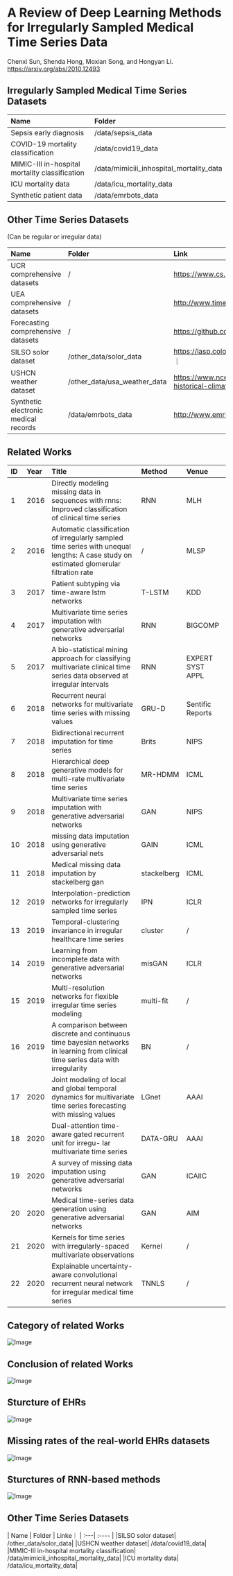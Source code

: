 # A Review of Deep Learning Methods for Irregularly Sampled Medical Time Series Data

Chenxi Sun, Shenda Hong, Moxian Song, and Hongyan Li. 
https://arxiv.org/abs/2010.12493

## Irregularly Sampled Medical Time Series Datasets
| Name  | Folder  | 
| :---| :---- | 
|Sepsis early diagnosis| /data/sepsis_data|
|COVID-19 mortality classification| /data/covid19_data|
|MIMIC-III in-hospital mortality classification| /data/mimiciii_inhospital_mortality_data|
|ICU mortality data| /data/icu_mortality_data|
|Synthetic patient data| /data/emrbots_data|


## Other Time Series Datasets
(Can be regular or irregular data)

| Name  | Folder  | Link
| :---| :---- | :---- |
|UCR comprehensive datasets| / | https://www.cs.ucr.edu/~eamonn/time_series_data_2018 | 
|UEA comprehensive datasets| / | http://www.timeseriesclassification.com/index.php | 
|Forecasting comprehensive datasets| / | https://github.com/thuml/Time-Series-Library | 
|SILSO solor dataset| /other_data/solor_data | https://lasp.colorado.edu/lisird/data/international_sunspot_number ｜
|USHCN weather dataset| /other_data/usa_weather_data | https://www.ncei.noaa.gov/products/land-based-station/us-historical-climatology-network | 
|Synthetic electronic medical records| /data/emrbots_data| http://www.emrbots.org   | 




## Related Works

| ID  | Year  | Title                                                                                                                    | Method   | Venue            |
| :---| :---- | :-----------------------------------------------------------------------------------------------------------------       | :--------- | :--------------- |
| 1   | 2016  | Directly modeling missing data in sequences with rnns: Improved classification of clinical time series                   | RNN        | MLH              |
| 2   | 2016  | Automatic classification of irregularly sampled time series with unequal lengths: A case study on estimated glomerular filtration rate| /        | MLSP             |
| 3   | 2017  | Patient subtyping via time-aware lstm networks                                                                           | T-LSTM     | KDD              |
| 4   | 2017  | Multivariate time series imputation with generative adversarial networks                                                 | RNN        | BIGCOMP          |
| 5   | 2017  | A bio-statistical mining approach for classifying multivariate clinical time series data observed at irregular intervals | RNN        | EXPERT SYST APPL          |
| 6   | 2018  | Recurrent neural networks for multivariate time series with missing values                                               | GRU-D      | Sentific Reports |
| 7   | 2018  | Bidirectional recurrent imputation for time series                                                                       | Brits      | NIPS             |
| 8   | 2018  | Hierarchical deep generative models for multi-rate multivariate time series                                              | MR-HDMM    | ICML             |
| 9   | 2018  | Multivariate time series imputation with generative adversarial networks                                                 | GAN        | NIPS             |
| 10  | 2018  | missing data imputation using generative adversarial nets                                                                | GAIN       | ICML             |
| 11  | 2018  | Medical missing data imputation by stackelberg gan                                                                       | stackelberg| ICML             |
| 12  | 2019  | Interpolation-prediction networks for irregularly sampled time series                                                    | IPN        | ICLR             |
| 13  | 2019  | Temporal-clustering invariance in irregular healthcare time series                                                       | cluster    | /                |
| 14  | 2019  | Learning from incomplete data with generative adversarial networks                                                       | misGAN     | ICLR             |
| 15  | 2019  | Multi-resolution networks for flexible irregular time series modeling                                                    | multi-fit  | /                |
| 16  | 2019  |A comparison between discrete and continuous time bayesian networks in learning from clinical time series data with irregularity| BN         | /              |
| 17  | 2020  | Joint modeling of local and global temporal dynamics for multivariate time series forecasting with missing values        | LGnet      | AAAI             |
| 18  | 2020  | Dual-attention time-aware gated recurrent unit for irregu- lar multivariate time series                                  | DATA-GRU   | AAAI             |
| 19  | 2020  | A survey of missing data imputation using generative adversarial networks                                                | GAN        | ICAIIC           |
| 20  | 2020  | Medical time-series data generation using generative adversarial networks                                                | GAN        | AIM              |
| 21  | 2020  | Kernels for time series with irregularly-spaced multivariate observations                                                | Kernel     | /               |
| 22  | 2020  | Explainable uncertainty-aware convolutional recurrent neural network for irregular medical time series                   | TNNLS      | /               |

## Category of related Works   
  
![Image](https://github.com/scxhhh/ISMTS-Review/blob/main/figures/category.png)  
  
    
    
## Conclusion of related Works    
     
![Image](https://github.com/scxhhh/ISMTS-Review/blob/main/figures/related_works.png)  
  
    
## Sturcture of EHRs
  
![Image](https://github.com/scxhhh/ISMTS-Review/blob/main/figures/EHR.png)  
  
     
## Missing rates of the real-world EHRs datasets  
  
![Image](https://github.com/scxhhh/ISMTS-Review/blob/main/figures/missing_rate.png)  
  
    

## Sturctures of RNN-based methods  
  
![Image](https://github.com/scxhhh/ISMTS-Review/blob/main/figures/method_structures.png) 




## Other Time Series Datasets
| Name  | Folder  | Linke｜
| :---| :---- | 
|SILSO solor dataset| /other_data/solor_data|
|USHCN weather dataset| /data/covid19_data|
|MIMIC-III in-hospital mortality classification| /data/mimiciii_inhospital_mortality_data|
|ICU mortality data| /data/icu_mortality_data|
